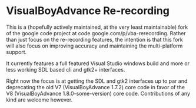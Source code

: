 VisualBoyAdvance Re-recording
=============================

This is a (hopefully actively maintained, at the very least maintainable)
fork of the google code project at code.google.com/p/vba-rerecording.
Rather than just focus on the re-recording features, the intention is
that this fork will also focus on improving accuracy and maintaining the
multi-platform support.

It currently features a full featured Visual Studio windows build
and more or less working SDL based cli and gtk2+ interfaces.

Right now the focus is at getting the SDL and gtk2 interfaces
up to par and deprecating the old V7 (VisualBoyAdvance 1.7.2) core
code in favor of the V8 (VisualBoyAdvance 1.8.0-some-version) core
code. Contributions of any kind are welcome however.
